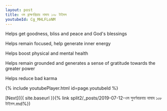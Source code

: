 ```yaml
---
layout: post
title: ওম ব্রাহ্মণপ্রিয়ায় নামায ১০৮ টাইমস
youtubeId: Cg_MHLFLoNM
---
```

 
 
Helps get goodness, bliss and peace and God's blessings
 
Helps remain focused, help generate inner energy 
 
Helps boost physical and mental health 
 
Helps remain grounded and generates a sense of gratitude towards the greater power 
 
Helps reduce bad karma
 
 
 
 


{% include youtubePlayer.html id=page.youtubeId %}
 
[Next]({{ site.baseurl }}{% link  split2/_posts/2019-07-12-ওম সুবর্ণবারনায় নামায ১০৮ টাইমস.md%})
 

